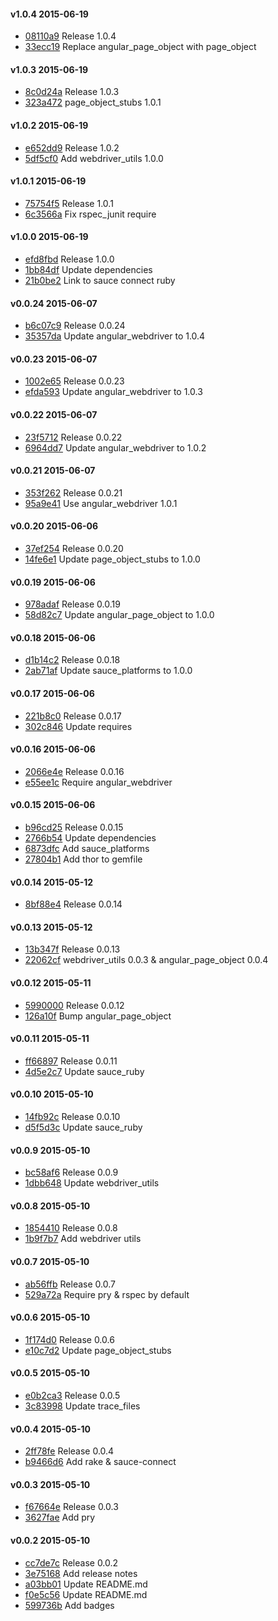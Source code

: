 #### v1.0.4 2015-06-19

- [08110a9](https://github.com/bootstraponline/angular_automation/commit/08110a99b8c23bc408a38ae3dfb7d5a8c7416b49) Release 1.0.4
- [33ecc19](https://github.com/bootstraponline/angular_automation/commit/33ecc192284d05302485245f22bdf42cdec8388a) Replace angular_page_object with page_object


#### v1.0.3 2015-06-19

- [8c0d24a](https://github.com/bootstraponline/angular_automation/commit/8c0d24a9bb06afea600a3880ed5c77b7d8b91295) Release 1.0.3
- [323a472](https://github.com/bootstraponline/angular_automation/commit/323a472a17deba7c5f8eac543129a1219f6d8ec0) page_object_stubs 1.0.1


#### v1.0.2 2015-06-19

- [e652dd9](https://github.com/bootstraponline/angular_automation/commit/e652dd938a67be4511af1948630719808d702804) Release 1.0.2
- [5df5cf0](https://github.com/bootstraponline/angular_automation/commit/5df5cf0701e0842db6166a66943fc3f6e0b08128) Add webdriver_utils 1.0.0


#### v1.0.1 2015-06-19

- [75754f5](https://github.com/bootstraponline/angular_automation/commit/75754f5d7b8a98cb71e9cac78140e6c6af368471) Release 1.0.1
- [6c3566a](https://github.com/bootstraponline/angular_automation/commit/6c3566a97b503979945b299c4f23905774f8942d) Fix rspec_junit require


#### v1.0.0 2015-06-19

- [efd8fbd](https://github.com/bootstraponline/angular_automation/commit/efd8fbd532b7540d75a698d3568bfd5bec126914) Release 1.0.0
- [1bb84df](https://github.com/bootstraponline/angular_automation/commit/1bb84dfabaf560035b04d8aa45b534bcde7f4930) Update dependencies
- [21b0be2](https://github.com/bootstraponline/angular_automation/commit/21b0be253f8ac27773ccc0d7f05ac781bd6bec40) Link to sauce connect ruby


#### v0.0.24 2015-06-07

- [b6c07c9](https://github.com/bootstraponline/angular_automation/commit/b6c07c9c899b1e944b58f8dedab3850313679fe6) Release 0.0.24
- [35357da](https://github.com/bootstraponline/angular_automation/commit/35357dab8fa69b24084cc04489f183b0dc3d3761) Update angular_webdriver to 1.0.4


#### v0.0.23 2015-06-07

- [1002e65](https://github.com/bootstraponline/angular_automation/commit/1002e65685ccbbfb2eef148d18bca32f369746a7) Release 0.0.23
- [efda593](https://github.com/bootstraponline/angular_automation/commit/efda593dda62831c7d24d4ced9642fc9716567ff) Update angular_webdriver to 1.0.3


#### v0.0.22 2015-06-07

- [23f5712](https://github.com/bootstraponline/angular_automation/commit/23f5712c6216293f136e514580d3654b4f346610) Release 0.0.22
- [6964dd7](https://github.com/bootstraponline/angular_automation/commit/6964dd70732c123c299b46537e3bf9b33cb611fd) Update angular_webdriver to 1.0.2


#### v0.0.21 2015-06-07

- [353f262](https://github.com/bootstraponline/angular_automation/commit/353f262deed5fe2eb255d53eecedb79d2793cdf8) Release 0.0.21
- [95a9e41](https://github.com/bootstraponline/angular_automation/commit/95a9e41265ba0c4e494c47585ca1f52cc247b5cc) Use angular_webdriver 1.0.1


#### v0.0.20 2015-06-06

- [37ef254](https://github.com/bootstraponline/angular_automation/commit/37ef2548a334a0ed56de469ec432b916482eea1e) Release 0.0.20
- [14fe6e1](https://github.com/bootstraponline/angular_automation/commit/14fe6e15a84a36a13157b29c3f057bdcba271a11) Update page_object_stubs to 1.0.0


#### v0.0.19 2015-06-06

- [978adaf](https://github.com/bootstraponline/angular_automation/commit/978adaf11a10715c0ceef481e730601010375fc7) Release 0.0.19
- [58d82c7](https://github.com/bootstraponline/angular_automation/commit/58d82c7f1793db5daacb9f4f00bca3b5b297039c) Update angular_page_object to 1.0.0


#### v0.0.18 2015-06-06

- [d1b14c2](https://github.com/bootstraponline/angular_automation/commit/d1b14c2bcf9a41f5b47527b51362d811891611e6) Release 0.0.18
- [2ab71af](https://github.com/bootstraponline/angular_automation/commit/2ab71affa161fb8422d655c3af6024511f9ec7b9) Update sauce_platforms to 1.0.0


#### v0.0.17 2015-06-06

- [221b8c0](https://github.com/bootstraponline/angular_automation/commit/221b8c09ee7696fca8107fb106f0e464f7542c96) Release 0.0.17
- [302c846](https://github.com/bootstraponline/angular_automation/commit/302c846c41d0238a971b3c06c28f39f44eeca3e3) Update requires


#### v0.0.16 2015-06-06

- [2066e4e](https://github.com/bootstraponline/angular_automation/commit/2066e4ea33386f2ecf6ffdcc0f970753ce9b9b96) Release 0.0.16
- [e55ee1c](https://github.com/bootstraponline/angular_automation/commit/e55ee1c4c752f85f0af5956292109c03b523bca2) Require angular_webdriver


#### v0.0.15 2015-06-06

- [b96cd25](https://github.com/bootstraponline/angular_automation/commit/b96cd2591f94191452746229bd09388387ff7a08) Release 0.0.15
- [2766b54](https://github.com/bootstraponline/angular_automation/commit/2766b54d67e0fdb342ee85bac2eab772c4d63781) Update dependencies
- [6873dfc](https://github.com/bootstraponline/angular_automation/commit/6873dfc82f98b5fb13bde930283a8e610f7b7e88) Add sauce_platforms
- [27804b1](https://github.com/bootstraponline/angular_automation/commit/27804b12ea093d19f5f4afa2bc43ab91f154965d) Add thor to gemfile


#### v0.0.14 2015-05-12

- [8bf88e4](https://github.com/bootstraponline/angular_automation/commit/8bf88e4cfbf7476c0e99e8b441a984b1e861a1bc) Release 0.0.14


#### v0.0.13 2015-05-12

- [13b347f](https://github.com/bootstraponline/angular_automation/commit/13b347fda966e465a2c0dd15cb95d1932fdd6caa) Release 0.0.13
- [22062cf](https://github.com/bootstraponline/angular_automation/commit/22062cf331abeff2e904078bf951ac6a7387b973) webdriver_utils 0.0.3 & angular_page_object 0.0.4


#### v0.0.12 2015-05-11

- [5990000](https://github.com/bootstraponline/angular_automation/commit/59900006b8f412cc356ab350021e1ea6b388a277) Release 0.0.12
- [126a10f](https://github.com/bootstraponline/angular_automation/commit/126a10f6d83066725b1268cd7b7e388663c828ca) Bump angular_page_object


#### v0.0.11 2015-05-11

- [ff66897](https://github.com/bootstraponline/angular_automation/commit/ff66897834b41e32f59e961372102a1292a91f20) Release 0.0.11
- [4d5e2c7](https://github.com/bootstraponline/angular_automation/commit/4d5e2c7886f4f537cd7e838b75af3204ffe17321) Update sauce_ruby


#### v0.0.10 2015-05-10

- [14fb92c](https://github.com/bootstraponline/angular_automation/commit/14fb92c8695526e5174f5c033378a583a9411fea) Release 0.0.10
- [d5f5d3c](https://github.com/bootstraponline/angular_automation/commit/d5f5d3c45324f25738ca564cf251e9cac827ef8c) Update sauce_ruby


#### v0.0.9 2015-05-10

- [bc58af6](https://github.com/bootstraponline/angular_automation/commit/bc58af63de9c88aed386d86d98429c69f040c217) Release 0.0.9
- [1dbb648](https://github.com/bootstraponline/angular_automation/commit/1dbb6483b2fb2c91b1c7523a3645c1e3dae2ea4e) Update webdriver_utils


#### v0.0.8 2015-05-10

- [1854410](https://github.com/bootstraponline/angular_automation/commit/1854410b1484e18e7bd0396157cdc6257d2e2962) Release 0.0.8
- [1b9f7b7](https://github.com/bootstraponline/angular_automation/commit/1b9f7b7ebcb38ea281a8edb90a54866452143e0b) Add webdriver utils


#### v0.0.7 2015-05-10

- [ab56ffb](https://github.com/bootstraponline/angular_automation/commit/ab56ffbf03fe40c26e45270d35635370113482b2) Release 0.0.7
- [529a72a](https://github.com/bootstraponline/angular_automation/commit/529a72a0588b47af973f61561c4bf12899afb4c0) Require pry & rspec by default


#### v0.0.6 2015-05-10

- [1f174d0](https://github.com/bootstraponline/angular_automation/commit/1f174d08431ef63935e7a05837c7a2b0df62eaf2) Release 0.0.6
- [e10c7d2](https://github.com/bootstraponline/angular_automation/commit/e10c7d231697f69c096f06f82f91df1b89419b8c) Update page_object_stubs


#### v0.0.5 2015-05-10

- [e0b2ca3](https://github.com/bootstraponline/angular_automation/commit/e0b2ca33e81e0ce18c630b52d476b5e29aad33a8) Release 0.0.5
- [3c83998](https://github.com/bootstraponline/angular_automation/commit/3c83998054c7ef97f0c4ee4c27de9a20578a07be) Update trace_files


#### v0.0.4 2015-05-10

- [2ff78fe](https://github.com/bootstraponline/angular_automation/commit/2ff78fede63170ac41cf83212962d1ed61d57d79) Release 0.0.4
- [b9466d6](https://github.com/bootstraponline/angular_automation/commit/b9466d6176da1bb2bcb613797ff9b923f049a0d2) Add rake & sauce-connect


#### v0.0.3 2015-05-10

- [f67664e](https://github.com/bootstraponline/angular_automation/commit/f67664e4639f5d1a6930ea029c1589b5dd3fc162) Release 0.0.3
- [3627fae](https://github.com/bootstraponline/angular_automation/commit/3627fae2fc3a56a9734469775e0e32abc2f58fc2) Add pry


#### v0.0.2 2015-05-10

- [cc7de7c](https://github.com/bootstraponline/angular_automation/commit/cc7de7c1bdfb98da3dfc04ab65157c6fe6e8edfd) Release 0.0.2
- [3e75168](https://github.com/bootstraponline/angular_automation/commit/3e75168b7d82f078a01e5e026e0ed7dcec2397d6) Add release notes
- [a03bb01](https://github.com/bootstraponline/angular_automation/commit/a03bb01a098a75fab4bd3e85af2fbd6ff0143e7f) Update README.md
- [f0e5c56](https://github.com/bootstraponline/angular_automation/commit/f0e5c56e33f05737411525867a0bd9af5edf572f) Update README.md
- [599736b](https://github.com/bootstraponline/angular_automation/commit/599736b4cd930a9ab2837858624d4f8b50f0a85f) Add badges